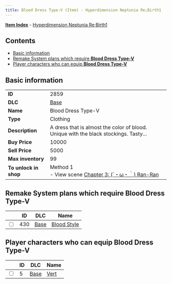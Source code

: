 ```yaml
---
title: Blood Dress Type-V (Item) - Hyperdimension Neptunia Re;Birth1
---
```


[**Item Index**](/neptunia/rb1/item/index.html) - [Hyperdimension Neptunia Re;Birth1](/neptunia/rb1)

## Contents

- [Basic information](#basic-information)
- [Remake System plans which require **Blood Dress Type-V**](#remake-system-plans-which-require-blood-dress-type-v)
- [Player characters who can equip **Blood Dress Type-V**](#player-characters-who-can-equip-blood-dress-type-v)
## Basic information

|   |   |
| -- | -- |
| **ID** | 2859 |
| **DLC** | [Base](/neptunia/rb1/dlc/1-base.html) |
| **Name** | Blood Dress Type-V |
| **Type** | Clothing |
| **Description** | A dress that is almost the color of blood. Unique with the black stockings. Tasty... |
| **Buy Price** | 10000 |
| **Sell Price** | 5000 |
| **Max inventory** | 99 |
| **To unlock in shop** | Method 1<br />- View scene [Chapter 3: (´・ω・｀) Ran-Ran](/neptunia/rb1/scene/1-309-chapter-3-ran-ran.html) |


## Remake System plans which require **Blood Dress Type-V**

|    | ID | DLC | Name |
| -- | -- | --- | ---- |
| <input type="checkbox" id="rb1-quest-1-430" class="trackbox" /> | 430 | [Base](/neptunia/rb1/dlc/1-base.html) | [Blood Style](/neptunia/rb1/quest/1-430-blood-style.html) |


## Player characters who can equip **Blood Dress Type-V**

|    | ID | DLC | Name |
| -- | -- | --- | ---- |
| <input type="checkbox" id="rb1-player-1-5" class="trackbox" /> | 5 | [Base](/neptunia/rb1/dlc/1-base.html) | [Vert](/neptunia/rb1/player/1-5-vert.html) |
